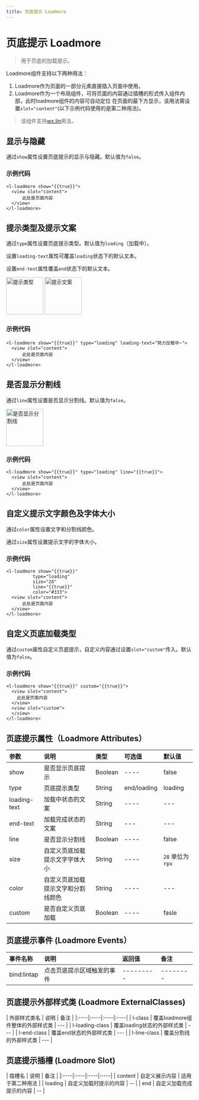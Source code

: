 ```yaml
---
title: 页底提示 Loadmore
---
```


# <H2Icon/> 页底提示 Loadmore

> 用于页底的加载提示。

Loadmore组件支持以下两种用法：
1. Loadmore作为页面的一部分元素直接插入页面中使用。
2. Loadmore作为一个布局组件，可将页面的内容通过插槽的形式传入组件内部，此时loadmore组件的内容可自动定位
在页面的最下方显示，该用法需设置`slot="content"`(以下示例代码使用的是第二种用法)。

> 该组件支持<a href="/start/wx.html">wx.lin</a>用法。

## 显示与隐藏

通过`show`属性设置页底提示的显示与隐藏。默认值为`false`。

### 示例代码

```wxml
<l-loadmore show="{{true}}">
  <view slot="content">
      此处是页面内容
  </view>
</l-loadmore>
```

## 提示类型及提示文案

通过`type`属性设置页底提示类型。默认值为`loading`（加载中）。

设置`loading-text`属性可覆盖`loading`状态下的默认文本。

设置`end-text`属性覆盖`end`状态下的默认文本。

<img-wrapper>
<img src="/screenshots/loadmore/type.jpg" height="100" alt="提示类型"/>
<img src="/screenshots/loadmore/text.jpg" height="100" alt="提示文案"/>
</img-wrapper>

### 示例代码

```wxml
<l-loadmore show="{{true}}" type="loading" loading-text="努力加载中~">
  <view slot="content">
      此处是页面内容
  </view>
</l-loadmore>
```

## 是否显示分割线

通过`line`属性设置是否显示分割线。默认值为`false`。

<img-wrapper>
<img src="/screenshots/loadmore/line.jpg" height="100" alt="是否显示分割线"/>
</img-wrapper>

### 示例代码

```wxml
<l-loadmore show="{{true}}" type="loading" line="{{true}}">
  <view slot="content">
      此处是页面内容
  </view>
</l-loadmore>
```

## 自定义提示文字颜色及字体大小

通过`color`属性设置文字和分割线颜色。

通过`size`属性设置提示文字的字体大小。

### 示例代码

```wxml
<l-loadmore show="{{true}}" 
          type="loading"
          size="28" 
          line="{{true}}" 
          color="#333">
  <view slot="content">
      此处是页面内容
  </view>
</l-loadmore>
```

## 自定义页底加载类型

通过`custom`属性自定义页底提示，自定义内容通过设置`slot="custom"`传入。默认值为`false`。

### 示例代码

```wxml
<l-loadmore show="{{true}}" custom="{{true}}">
  <view slot="content">
    此处是页面内容
  </view>
  <view slot="custom">
  </view>
</l-loadmore>
```

## 页底提示属性（Loadmore Attributes）
| 参数   | 说明   | 类型   | 可选值   | 默认值    | 
|:----|:----|:----|:----|:----|
| show   | 是否显示页底提示   | Boolean   | ----   | false   | 
| type   | 页底提示类型   | String   | end/loading   | loading   | 
| loading-text   |  加载中状态的文案   | String   | ----   | ---   | 
| end-text   |  加载完成状态的文案   | String   | ---  | ---  | 
| line   | 是否显示分割线   | Boolean  | ----   | false   | 
| size   | 自定义页底加载提示文字字体大小  | String  | ----   | `28`  单位为`rpx`   | 
| color   | 自定义页底加载提示文字和分割线颜色   | String  | ----   | ---   | 
| custom   | 是否自定义页底加载   | Boolean  | ----   | fasle   | 

## 页底提示事件 (Loadmore Events）

| 事件名称   | 说明   | 返回值   | 备注   | 
|:----|:----|:----|:----|
| bind:lintap   | 点击页底提示区域触发的事件   | ---------   | --------   | 

## 页底提示外部样式类 (Loadmore ExternalClasses)

| 外部样式类名    | 说明    | 备注 |
|:----|:----|:----|:----|
| l-class |  覆盖loadmore组件整体的外部样式类  | ---  |
| l-loading-class |  覆盖loading状态的外部样式类  | --- |
| l-end-class |  覆盖end状态的外部样式类  | --- |
| l-line-class |  覆盖分割线的外部样式类  | --- |

## 页底提示插槽 (Loadmore Slot)

| 插槽名    | 说明    | 备注 |
|:----|:----|:----|:----|
| content |  自定义展示内容  | 适用于第二种用法  |
| loading |  自定义加载时提示的内容  | --  |
| end |  自定义加载完成提示的内容  | --  |

<RightMenu />
